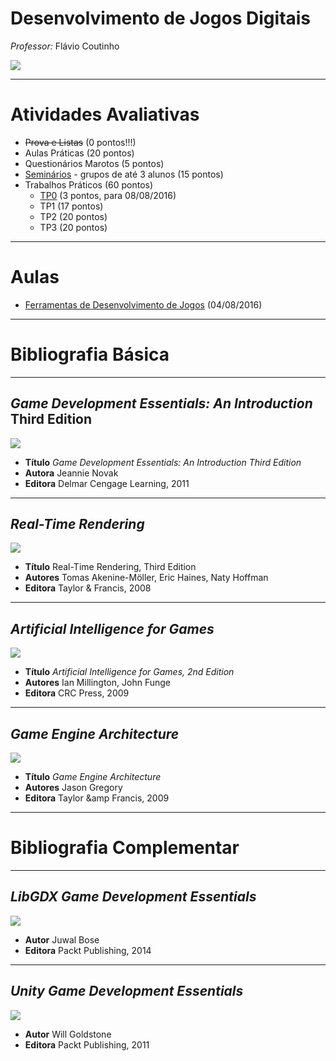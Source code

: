 <!--
bespokeEvent: bullets.disable
-->

# Desenvolvimento de Jogos Digitais

*Professor:* Flávio Coutinho

<img class="portrait" src="images/flavio-avatar.jpg">

---
# Atividades Avaliativas

- ~~Prova e Listas~~ (0 pontos!!!)
- Aulas Práticas (20 pontos)
- Questionários Marotos (5 pontos)
- [Seminários][seminar] - grupos de até 3 alunos (15 pontos)
- Trabalhos Práticos (60 pontos)
  - [TP0][tp0] (3 pontos, para 08/08/2016)
  - TP1[][tp1] (17 pontos)
  - TP2[][tp2] (20 pontos)
  - TP3 (20 pontos)

[tp0]: http://fegemo.github.io/cefet-web/assignments/tp0/#9
[tp1]: https://github.com/fegemo/cefet-games/tree/master/assignments/tp1
[tp2]: https://github.com/fegemo/cefet-games/tree/master/assignments/tp2
[final]: https://github.com/fegemo/cefet-games/tree/master/assignments/final
[seminar]: https://github.com/fegemo/cefet-games/tree/master/assignments/seminar

---
# Aulas

- [Ferramentas de Desenvolvimento de Jogos](classes/tools/) (04/08/2016)

<!--
- Introdução: [História, Plataformas e Gêneros](classes/intro/) (18/08/2015)
  - Prática RPG Maker: [slides](classes/rpgmaker), [atividade][activity-rpgmaker]
- Introdução: [Jogadores, Narrativa, Gameplay](classes/intro2/) (25/08/2015)
  - Prática Game Maker: [atividade][activity-gamemaker]
- IA: [Algoritmos de Busca com Adversários](attachments/IA 02 - AdversarialSearch.pptx) (03/09/2015)
- Introdução: [_Level Design_, Equipe, Produção](classes/intro3/) (08/09/2015)
- IA: [Agentes Inteligentes](attachments/IA 01 - Agentes.pptx) (15/09/2015)
  - Prática Robocode: [atividade][activity-robocode]

[activity-rpgmaker]: https://github.com/fegemo/cefet-games/tree/master/assignments/rpgmaker
[activity-gamemaker]: https://github.com/fegemo/cefet-games/tree/master/assignments/gamemaker
[activity-robocode]: https://github.com/fegemo/cefet-games/tree/master/assignments/robocode

<!--
## Aulas (2)

- IA: [Movimentação cinemática, dinâmica e _steering_](attachments/IA 03 - Movimentação Simples.pptx) (22/09/2015)
  - Prática de Movimentação: [atividade][activity-kinematics], [código seminal][activity-kinematics-starter]
- IA: [_Pathfinding_ usando Grafos](classes/pathfinding) (06/10/2015)
  - Prática de A*: [atividade][activity-pathfinding], [código seminal][activity-pathfinding-starter]
- Acessibilidade: [Aula de Introdução](attachments/game-accessibility/Acessibilidade em Jogos.pptx) (15/10/2015)
  - Prática de Acessibilidade: [atividade][activity-access]
- IA: [Representação do Mundo](attachments/IA 03 - Movimentação Simples.pptx) (20/10/2015)
- IA: [Tomada de Decisão](classes/decision-making/) (22/10/2015)
- CG: [_Pipeline_ Programável](http://fegemo.github.io/cefet-cg/classes/programmable-pipeline/) (29/10/2015)

[activity-kinematics]: https://github.com/fegemo/cefet-games/tree/master/assignments/kinematics
[activity-kinematics-starter]:https://github.com/fegemo/cefet-games-cinematica/archive/exercicio-cinematica.zip
[activity-pathfinding]: https://github.com/fegemo/cefet-games/tree/master/assignments/pathfinding
[activity-pathfinding-starter]: https://github.com/fegemo/cefet-games-pathfinding/archive/exercise-heuristic.zip
[activity-access]: https://github.com/fegemo/cefet-games/tree/master/assignments/gameover


## Aulas (3)

- CG: [Renderização em Tempo-Real](classes/realtime-rendering-pt1) (03/11/2015)
- CG: [Renderização em Tempo-Real](classes/realtime-rendering-pt2) (parte 2) (05/11/2015)
- CG: [Animação de Personagens](classes/animation) (17/11/2015)
- [Física para Jogos](classes/physics) (19/11/2015)
- [Jogos em Rede](classes/networking) (24/11/2015)
--->

---
# Bibliografia Básica

---
## _Game Development Essentials: An Introduction_ Third Edition

<div class="book-cover-container">
  <img class="book-cover" src="images/book-game-development-essentials-intro.jpg">
  <div class="book-left"></div>
</div>

- **Título**	_Game Development Essentials: An Introduction Third Edition_
- **Autora**	Jeannie Novak
- **Editora**	Delmar Cengage Learning, 2011

---
## _Real-Time Rendering_

<div class="book-cover-container">
  <img class="book-cover" src="images/book-rtr3.jpg">
  <div class="book-left"></div>
</div>

- **Título**	Real-Time Rendering, Third Edition
- **Autores**	Tomas Akenine-Möller, Eric Haines, Naty Hoffman
- **Editora**	Taylor &amp; Francis, 2008

---
## _Artificial Intelligence for Games_

<div class="book-cover-container">
  <img class="book-cover" src="images/book-ai-for-games.jpg">
  <div class="book-left book-light"></div>
</div>

- **Título**	_Artificial Intelligence for Games, 2nd Edition_
- **Autores**	Ian Millington, John Funge
- **Editora**	CRC Press, 2009

---
## _Game Engine Architecture_

<div class="book-cover-container">
  <img class="book-cover" src="images/book-game-engine-architecture.jpg">
  <div class="book-left book-light"></div>
</div>

- **Título**	_Game Engine Architecture_
- **Autores**	Jason Gregory
- **Editora**	Taylor &amp Francis, 2009

---
# Bibliografia Complementar

---
## _LibGDX Game Development Essentials_

<div class="book-cover-container">
  <img class="book-cover" src="images/book-libgdx.jpg">
  <div class="book-left"></div>
</div>

- **Autor** Juwal Bose
- **Editora** Packt Publishing, 2014

---
## _Unity Game Development Essentials_

<div class="book-cover-container">
  <img class="book-cover" src="images/book-unity.jpg">
  <div class="book-left"></div>
</div>

- **Autor** Will Goldstone
- **Editora** Packt Publishing, 2011
